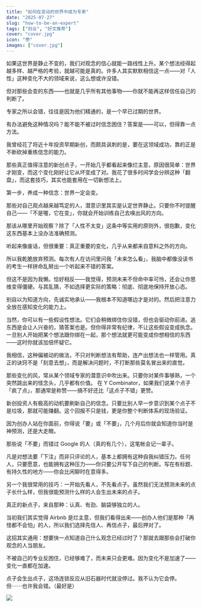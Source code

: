 ```yaml
---
title: "如何在变动的世界中成为专家"
date: "2025-07-27"
slug: "how-to-be-an-expert"
tags: ["创业", "好文推荐"]
cover: "cover.jpg"
icon: "😎"
images: ["cover.jpg"]
---
```

如果这世界是静止不变的，我们对观念的信心就能一路线性上升。某个想法经得起越多样、越严格的考验，就越可能是真的。许多人其实默默相信这一点——对「人性」这种变化不大的领域来说，这么想或许没错。



但对那些会变的东西——也就是几乎所有其他事物——你就不能再这样信任自己的判断了。



专家之所以会错，往往是因为他们精通的，是一个早已过期的世界。



有办法避免这种情况吗？能不能不被过时信念困住？答案是——可以，但得靠一点方法。



我曾经花了将近十年投资早期新创，而颇具讽刺的是，要在这领域成功，靠的正是不断砍掉重练信念的能力。



那些真正值得注意的新创点子，一开始几乎都看起来像烂主意，原因很简单：世界才刚变，而这个变化刚好让它从坏变成了对。我花了很多时间学会分辨这种「翻盘」，而这套技巧，其实也能套用在一切新想法上。



第一步，养成一种信念：世界一定会变。



那些对自己观点越来越笃定的人，潜意识里其实是认定世界静止。只要你不时提醒自己——「不是喔，它在变」，你就会开始训练自己去嗅出风的方向。



那该从哪里开始观察？除了「人性不太变」这条中等实用的原则外，很抱歉，变化这东西基本上没办法准确预测。



听起来像废话，但很重要：真正重要的变化，几乎从来都来自意料之外的方向。



所以我乾脆放弃预测。每次有人在访问里问我「未来怎么看」，我脑中都像没读书的考生一样拼命乱掰出一个听起来不错的答案。



但这不是因为我懒。恰好相反——我觉得，预测未来不但命中率可怜，还会让你思维变得僵硬。与其乱猜，不如选择更实际的策略：彻底、彻底地保持开放心态。



别自以为知道方向，先诚实地承认——我根本不知道哪边才是对的。然后把注意力全放在感知变化的能力上。



当然，你可以有一些假设性想法。它们会稍微绑住你没错，但也会驱动你前进。追东西是会让人兴奋的，猜答案也是。但你得非常有纪律，不让这些假设变成执念。
一旦别人开始把某个想法跟你绑在一起，那个想法就更可能变成你想相信的东西——这时你就该加倍怀疑它。



我相信，这种偏被动的做法，不只对判断想法有帮助，连产出想法也一样管用。真正的诀窍不是「刻意去想」，而是解决问题时，不打断那些莫名冒出来的直觉。



那些变化的风，常从某个领域专家的潜意识中吹出来。只要你对某件事够熟，一个突然跳出来的怪念头，几乎都有价值。
在 Y Combinator，如果我们说某个点子「疯了点」，那通常是称赞——搞不好还比「这点子不错」更赞。



新创投资人有极高的动机要刷新自己的信念。只要比别人早一步意识到某个点子不是垃圾，那就可能赚翻。这个回报不只是钱，更是你整个判断体系的现场验证。



因为创办人站在你面前，你得说「要」或「不要」，几个月后你就会知道你当时是神预测，还是大走眼。



那些说「不要」而错过 Google 的人（真的有几个），这笔帐会记一辈子。



凡是对想法要「下注」而非只评论的人，基本上都拥有这种自我纠错压力。任何人，只要愿意，也能拥有这种压力——你只要公开写下自己的判断。写在有标题、有持久性的地方——你会比闲聊时在意得多。



另一个我很常用的技巧：一开始先看人，不先看点子。虽然我们无法预测未来的点子长什么样，但我很能预测什么样的人会生出未来的点子。



真正的新点子，来自那种：认真、有劲、脑袋够独立的人。



当初我们其实觉得 Airbnb 是烂主意，但我们看得出来——创办人他们是那种「再怪都不会怕」的人，所以我们选择先信人、再信点子，最后押对了。



这招其实通用：想要快一点知道自己什么观念已经过时了？那就去跟那些会打破你观念的人当朋友。



不被自己的专业反困住，已经够难了，而未来只会更难。因为变化不是加速了——变化一直都在加速。



点子会生出点子，这场连锁反应从旧石器时代就没停过。我不认为它会停。
但⋯⋯也许我会错。（最好是）




![](https://prod-files-secure.s3.us-west-2.amazonaws.com/112d0858-5090-4d34-a606-b75eb8d65fd2/46476355-9cf3-4e99-9b7a-3531bc426380/1000202064.png?X-Amz-Algorithm=AWS4-HMAC-SHA256&X-Amz-Content-Sha256=UNSIGNED-PAYLOAD&X-Amz-Credential=ASIAZI2LB466UYFOVMH2%2F20251018%2Fus-west-2%2Fs3%2Faws4_request&X-Amz-Date=20251018T074309Z&X-Amz-Expires=3600&X-Amz-Security-Token=IQoJb3JpZ2luX2VjEA8aCXVzLXdlc3QtMiJGMEQCIFfrKQtUhe8GrGC2KhT%2FUOa74pilHxUD9WBZUgjq5GeNAiAy113rs0V46IwY5G6S2WeUZUR55i4mFUZud9nyfsFCCyqIBAi4%2F%2F%2F%2F%2F%2F%2F%2F%2F%2F8BEAAaDDYzNzQyMzE4MzgwNSIMDMPswsZMz7GwSRuiKtwDqH6z0CIcNZL3OBwBgCVd0nEI58laN9qhNEToieGbJ0ODq1T408%2BZSBRDLgUUe0gf%2BPY8op6QI8AE%2FmLtd5SQmL85cS%2B56%2Ba%2F%2BqPwrKBJRRl%2ByzCsp7eWQbhP9yL1dVzGCD0PQJQwSUnQvNu6pIlMoH0fkcoIDADgmjXyw1WGXBdit4iz8QOGJxuDoJe%2FPg4w%2BO16tuKRhCY61gPzbjJt7k7BQtY2u7n6CcEvZqL7nLhdTyTvISsRmEhMDK5lQvbBvWF67uwdt4VZEsBowEqFRrXsIQ9sPdmpTbJz8Kki2nmbFNZ2fG4AGfXY%2Bga087Z5qtzQqeVNRZ8n0RN3I1tHJvejJaVq%2BenyxN4OZKVBnrblx%2FvGu2hu%2Be80QSBGso%2BnQCh8OGaQ2RJ6eq0SzR3rfFtgP1XVMVJFVAjdZsiTIOchJ8s2Hgb%2Fafy7xXzHIW%2B4PkUv0YQY0ePFdmFyHws%2FWVTL%2FTRCr8sFbjszcIq2vZOCmTEtd5CX%2BNtqL%2Fp%2FLFZ7pJoTp9rULFZlrJ4zi9H6jicKPznsN0YRQSzVXyCaOlMeUgBGmiM5A9MDkf%2FBWHOF0kQj3X3WB2HWSzxcg5FJfyx6sCJ8%2BoNebtUo0%2F4mh7d9tCaZ5pYvHFf%2B7pow5OXMxwY6pgHKzh9HNodDBj03qUQxJwpLNqafyMY3Cc4PQcOEQHZMHEjsYSyll0KkRG13tX0X8dAz1PaphWhzV7UsfHLFTQr5a4WTG5CaulW8vq4HBnv72jwWHVAZl0AQSP42fbY42XS6tqJV8YGqTUXUzMACbWgc6Lw70Vg4aI6SouAQd02NoJD2xdwIukBbVbxPY04peyrOa21hQczSxS%2FpZoTz8rhfqd0O5ijX&X-Amz-Signature=91e581888f0a963b2a9f197763dc90886c30405cb2d4994ebc5dc79ef119ea4f&X-Amz-SignedHeaders=host&x-amz-checksum-mode=ENABLED&x-id=GetObject)

